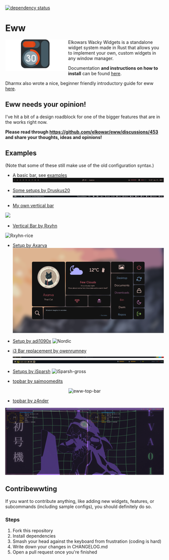 [![dependency status](https://deps.rs/repo/github/elkowar/eww/status.svg)](https://deps.rs/repo/github/elkowar/eww)

# Eww

<img src="./.github/EwwLogo.svg" height="100" align="left"/>

Elkowars Wacky Widgets is a standalone widget system made in Rust that allows you to implement
your own, custom widgets in any window manager.

Documentation **and instructions on how to install** can be found [here](https://elkowar.github.io/eww).

Dharmx also wrote a nice, beginner friendly introductory guide for eww [here](https://dharmx.is-a.dev/eww-powermenu/).

## Eww needs your opinion!
I've hit a bit of a design roadblock for one of the bigger features that are in the works right now.

**Please read through https://github.com/elkowar/eww/discussions/453 and share your thoughts, ideas and opinions!**

## Examples

(Note that some of these still make use of the old configuration syntax.)

* A basic bar, see [examples](./examples/eww-bar)
![Example 1](./examples/eww-bar/eww-bar.png)

* [Some setups by Druskus20](https://github.com/druskus20/eugh)
![Druskus20-bar](https://raw.githubusercontent.com/druskus20/eugh/master/polybar-replacement/.github/preview.png)

* [My own vertical bar](https://github.com/elkowar/dots-of-war/tree/master/eww-bar/.config/eww-bar)

<img src="https://raw.githubusercontent.com/elkowar/dots-of-war/master/eww-bar/.config/eww-bar/showcase.png" height="400" width="auto"/>

* [Vertical Bar by Rxyhn](https://github.com/rxyhn/bspdots)

<div align="left">

![Rxyhn-rice](https://user-images.githubusercontent.com/93292023/152228869-d618335a-7a1e-40f7-95f9-b1cf401be89e.gif)

</div>

* [Setup by Axarva](https://github.com/Axarva/dotfiles-2.0)
![Axarva-rice](https://raw.githubusercontent.com/Axarva/dotfiles-2.0/main/screenshots/center.png)

* [Setup by adi1090x](https://github.com/adi1090x/widgets)
![Nordic](https://raw.githubusercontent.com/adi1090x/widgets/main/previews/dashboard.png)

* [i3 Bar replacement by owenrumney](https://github.com/owenrumney/eww-bar)
![Top bar](https://raw.githubusercontent.com/owenrumney/eww-bar/master/.github/topbar.gif)
![Bottom bar](https://raw.githubusercontent.com/owenrumney/eww-bar/master/.github/bottombar.gif)

* [Setups by iSparsh](https://github.com/iSparsh/gross)
![iSparsh-gross](https://user-images.githubusercontent.com/57213270/140309158-e65cbc1d-f3a8-4aec-848c-eef800de3364.png)

* [topbar by saimoomedits](https://github.com/Saimoomedits/eww-widgets)

<div align="center">

![eww-top-bar](https://user-images.githubusercontent.com/72156551/153045183-227b62b2-223a-4a5b-a499-3f31044b5b65.gif)

</div>

* [topbar by z4nder](https://github.com/z4nder/eww-evangelion-theme)

<div align="center">

![eww-top-bar](https://raw.githubusercontent.com/z4nder/eww-evangelion-theme/main/screenshots/full_with_terminals.png)

</div>


## Contribewwting

If you want to contribute anything, like adding new widgets, features, or subcommands (including sample configs), you should definitely do so.

### Steps
1. Fork this repository
2. Install dependencies
3. Smash your head against the keyboard from frustration (coding is hard)
4. Write down your changes in CHANGELOG.md
5. Open a pull request once you're finished
